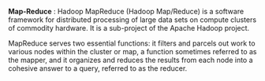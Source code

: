 **Map-Reduce** : Hadoop MapReduce (Hadoop Map/Reduce) is a software framework for distributed processing of large data sets on compute clusters of commodity hardware. It is a sub-project of the Apache Hadoop project. 


MapReduce serves two essential functions: it filters and parcels out work to various nodes within the cluster or map, a function sometimes referred to as the mapper, and it organizes and reduces the results from each node into a cohesive answer to a query, referred to as the reducer.
